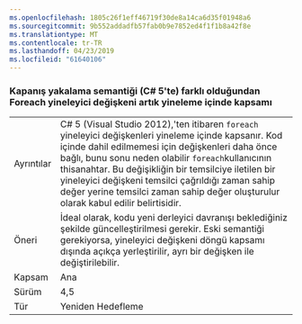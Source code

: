 ```yaml
---
ms.openlocfilehash: 1805c26f1eff46719f30de8a14ca6d35f01948a6
ms.sourcegitcommit: 9b552addadfb57fab0b9e7852ed4f1f1b8a42f8e
ms.translationtype: MT
ms.contentlocale: tr-TR
ms.lasthandoff: 04/23/2019
ms.locfileid: "61640106"
---
```

### <a name="foreach-iterator-variable-is-now-scoped-within-the-iteration-so-closure-capturing-semantics-are-different-in-c5"></a>Kapanış yakalama semantiği (C# 5'te) farklı olduğundan Foreach yineleyici değişkeni artık yineleme içinde kapsamı

|   |   |
|---|---|
|Ayrıntılar|C# 5 (Visual Studio 2012),'ten itibaren <code>foreach</code> yineleyici değişkenleri yineleme içinde kapsanır. Kod içinde dahil edilmemesi için değişkenleri daha önce bağlı, bunu sonu neden olabilir <code>foreach</code>kullanıcının thisanahtar. Bu değişikliğin bir temsilciye iletilen bir yineleyici değişkeni temsilci çağrıldığı zaman sahip değer yerine temsilci zaman sahip değer oluşturulur olarak kabul edilir belirtisidir.|
|Öneri|İdeal olarak, kodu yeni derleyici davranışı beklediğiniz şekilde güncelleştirilmesi gerekir. Eski semantiği gerekiyorsa, yineleyici değişkeni döngü kapsamı dışında açıkça yerleştirilir, ayrı bir değişken ile değiştirilebilir.|
|Kapsam|Ana|
|Sürüm|4,5|
|Tür|Yeniden Hedefleme|
